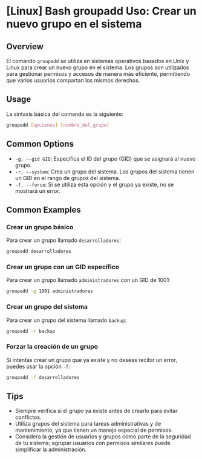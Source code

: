 # [Linux] Bash groupadd Uso: Crear un nuevo grupo en el sistema

## Overview
El comando `groupadd` se utiliza en sistemas operativos basados en Unix y Linux para crear un nuevo grupo en el sistema. Los grupos son utilizados para gestionar permisos y accesos de manera más eficiente, permitiendo que varios usuarios compartan los mismos derechos.

## Usage
La sintaxis básica del comando es la siguiente:

```bash
groupadd [opciones] [nombre_del_grupo]
```

## Common Options
- `-g, --gid GID`: Especifica el ID del grupo (GID) que se asignará al nuevo grupo.
- `-r, --system`: Crea un grupo del sistema. Los grupos del sistema tienen un GID en el rango de grupos del sistema.
- `-f, --force`: Si se utiliza esta opción y el grupo ya existe, no se mostrará un error.

## Common Examples

### Crear un grupo básico
Para crear un grupo llamado `desarrolladores`:

```bash
groupadd desarrolladores
```

### Crear un grupo con un GID específico
Para crear un grupo llamado `administradores` con un GID de 1001:

```bash
groupadd -g 1001 administradores
```

### Crear un grupo del sistema
Para crear un grupo del sistema llamado `backup`:

```bash
groupadd -r backup
```

### Forzar la creación de un grupo
Si intentas crear un grupo que ya existe y no deseas recibir un error, puedes usar la opción `-f`:

```bash
groupadd -f desarrolladores
```

## Tips
- Siempre verifica si el grupo ya existe antes de crearlo para evitar conflictos.
- Utiliza grupos del sistema para tareas administrativas y de mantenimiento, ya que tienen un manejo especial de permisos.
- Considera la gestión de usuarios y grupos como parte de la seguridad de tu sistema; agrupar usuarios con permisos similares puede simplificar la administración.